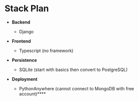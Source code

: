 # Stack Plan


- **Backend**
  - Django
&nbsp;

- **Frontend** 
  - Typescript (no framework)
&nbsp;

- **Persistence**
  - SQLite (start with basics then convert to PostgreSQL)
&nbsp;

- **Deployment**
  - PythonAnywhere (cannot connect to MongoDB with free account)****